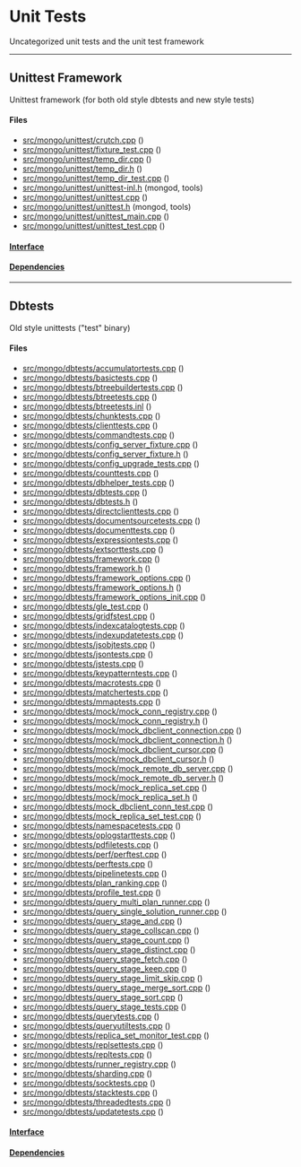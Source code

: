 # Unit Tests
Uncategorized unit tests and the unit test framework


-------------

## Unittest Framework
Unittest framework (for both old style dbtests and new style tests)

#### Files
- [src/mongo/unittest/crutch.cpp](https://github.com/mongodb/mongo/tree/r2.6.0/src/mongo/unittest/crutch.cpp)   ()
- [src/mongo/unittest/fixture\_test.cpp](https://github.com/mongodb/mongo/tree/r2.6.0/src/mongo/unittest/fixture_test.cpp)   ()
- [src/mongo/unittest/temp\_dir.cpp](https://github.com/mongodb/mongo/tree/r2.6.0/src/mongo/unittest/temp_dir.cpp)   ()
- [src/mongo/unittest/temp\_dir.h](https://github.com/mongodb/mongo/tree/r2.6.0/src/mongo/unittest/temp_dir.h)   ()
- [src/mongo/unittest/temp\_dir\_test.cpp](https://github.com/mongodb/mongo/tree/r2.6.0/src/mongo/unittest/temp_dir_test.cpp)   ()
- [src/mongo/unittest/unittest-inl.h](https://github.com/mongodb/mongo/tree/r2.6.0/src/mongo/unittest/unittest-inl.h)   (mongod, tools)
- [src/mongo/unittest/unittest.cpp](https://github.com/mongodb/mongo/tree/r2.6.0/src/mongo/unittest/unittest.cpp)   ()
- [src/mongo/unittest/unittest.h](https://github.com/mongodb/mongo/tree/r2.6.0/src/mongo/unittest/unittest.h)   (mongod, tools)
- [src/mongo/unittest/unittest\_main.cpp](https://github.com/mongodb/mongo/tree/r2.6.0/src/mongo/unittest/unittest_main.cpp)   ()
- [src/mongo/unittest/unittest\_test.cpp](https://github.com/mongodb/mongo/tree/r2.6.0/src/mongo/unittest/unittest_test.cpp)   ()

#### [Interface](interface/0)

#### [Dependencies](dependencies/0)

-------------

## Dbtests
Old style unittests ("test" binary)

#### Files
- [src/mongo/dbtests/accumulatortests.cpp](https://github.com/mongodb/mongo/tree/r2.6.0/src/mongo/dbtests/accumulatortests.cpp)   ()
- [src/mongo/dbtests/basictests.cpp](https://github.com/mongodb/mongo/tree/r2.6.0/src/mongo/dbtests/basictests.cpp)   ()
- [src/mongo/dbtests/btreebuildertests.cpp](https://github.com/mongodb/mongo/tree/r2.6.0/src/mongo/dbtests/btreebuildertests.cpp)   ()
- [src/mongo/dbtests/btreetests.cpp](https://github.com/mongodb/mongo/tree/r2.6.0/src/mongo/dbtests/btreetests.cpp)   ()
- [src/mongo/dbtests/btreetests.inl](https://github.com/mongodb/mongo/tree/r2.6.0/src/mongo/dbtests/btreetests.inl)   ()
- [src/mongo/dbtests/chunktests.cpp](https://github.com/mongodb/mongo/tree/r2.6.0/src/mongo/dbtests/chunktests.cpp)   ()
- [src/mongo/dbtests/clienttests.cpp](https://github.com/mongodb/mongo/tree/r2.6.0/src/mongo/dbtests/clienttests.cpp)   ()
- [src/mongo/dbtests/commandtests.cpp](https://github.com/mongodb/mongo/tree/r2.6.0/src/mongo/dbtests/commandtests.cpp)   ()
- [src/mongo/dbtests/config\_server\_fixture.cpp](https://github.com/mongodb/mongo/tree/r2.6.0/src/mongo/dbtests/config_server_fixture.cpp)   ()
- [src/mongo/dbtests/config\_server\_fixture.h](https://github.com/mongodb/mongo/tree/r2.6.0/src/mongo/dbtests/config_server_fixture.h)   ()
- [src/mongo/dbtests/config\_upgrade\_tests.cpp](https://github.com/mongodb/mongo/tree/r2.6.0/src/mongo/dbtests/config_upgrade_tests.cpp)   ()
- [src/mongo/dbtests/counttests.cpp](https://github.com/mongodb/mongo/tree/r2.6.0/src/mongo/dbtests/counttests.cpp)   ()
- [src/mongo/dbtests/dbhelper\_tests.cpp](https://github.com/mongodb/mongo/tree/r2.6.0/src/mongo/dbtests/dbhelper_tests.cpp)   ()
- [src/mongo/dbtests/dbtests.cpp](https://github.com/mongodb/mongo/tree/r2.6.0/src/mongo/dbtests/dbtests.cpp)   ()
- [src/mongo/dbtests/dbtests.h](https://github.com/mongodb/mongo/tree/r2.6.0/src/mongo/dbtests/dbtests.h)   ()
- [src/mongo/dbtests/directclienttests.cpp](https://github.com/mongodb/mongo/tree/r2.6.0/src/mongo/dbtests/directclienttests.cpp)   ()
- [src/mongo/dbtests/documentsourcetests.cpp](https://github.com/mongodb/mongo/tree/r2.6.0/src/mongo/dbtests/documentsourcetests.cpp)   ()
- [src/mongo/dbtests/documenttests.cpp](https://github.com/mongodb/mongo/tree/r2.6.0/src/mongo/dbtests/documenttests.cpp)   ()
- [src/mongo/dbtests/expressiontests.cpp](https://github.com/mongodb/mongo/tree/r2.6.0/src/mongo/dbtests/expressiontests.cpp)   ()
- [src/mongo/dbtests/extsorttests.cpp](https://github.com/mongodb/mongo/tree/r2.6.0/src/mongo/dbtests/extsorttests.cpp)   ()
- [src/mongo/dbtests/framework.cpp](https://github.com/mongodb/mongo/tree/r2.6.0/src/mongo/dbtests/framework.cpp)   ()
- [src/mongo/dbtests/framework.h](https://github.com/mongodb/mongo/tree/r2.6.0/src/mongo/dbtests/framework.h)   ()
- [src/mongo/dbtests/framework\_options.cpp](https://github.com/mongodb/mongo/tree/r2.6.0/src/mongo/dbtests/framework_options.cpp)   ()
- [src/mongo/dbtests/framework\_options.h](https://github.com/mongodb/mongo/tree/r2.6.0/src/mongo/dbtests/framework_options.h)   ()
- [src/mongo/dbtests/framework\_options\_init.cpp](https://github.com/mongodb/mongo/tree/r2.6.0/src/mongo/dbtests/framework_options_init.cpp)   ()
- [src/mongo/dbtests/gle\_test.cpp](https://github.com/mongodb/mongo/tree/r2.6.0/src/mongo/dbtests/gle_test.cpp)   ()
- [src/mongo/dbtests/gridfstest.cpp](https://github.com/mongodb/mongo/tree/r2.6.0/src/mongo/dbtests/gridfstest.cpp)   ()
- [src/mongo/dbtests/indexcatalogtests.cpp](https://github.com/mongodb/mongo/tree/r2.6.0/src/mongo/dbtests/indexcatalogtests.cpp)   ()
- [src/mongo/dbtests/indexupdatetests.cpp](https://github.com/mongodb/mongo/tree/r2.6.0/src/mongo/dbtests/indexupdatetests.cpp)   ()
- [src/mongo/dbtests/jsobjtests.cpp](https://github.com/mongodb/mongo/tree/r2.6.0/src/mongo/dbtests/jsobjtests.cpp)   ()
- [src/mongo/dbtests/jsontests.cpp](https://github.com/mongodb/mongo/tree/r2.6.0/src/mongo/dbtests/jsontests.cpp)   ()
- [src/mongo/dbtests/jstests.cpp](https://github.com/mongodb/mongo/tree/r2.6.0/src/mongo/dbtests/jstests.cpp)   ()
- [src/mongo/dbtests/keypatterntests.cpp](https://github.com/mongodb/mongo/tree/r2.6.0/src/mongo/dbtests/keypatterntests.cpp)   ()
- [src/mongo/dbtests/macrotests.cpp](https://github.com/mongodb/mongo/tree/r2.6.0/src/mongo/dbtests/macrotests.cpp)   ()
- [src/mongo/dbtests/matchertests.cpp](https://github.com/mongodb/mongo/tree/r2.6.0/src/mongo/dbtests/matchertests.cpp)   ()
- [src/mongo/dbtests/mmaptests.cpp](https://github.com/mongodb/mongo/tree/r2.6.0/src/mongo/dbtests/mmaptests.cpp)   ()
- [src/mongo/dbtests/mock/mock\_conn\_registry.cpp](https://github.com/mongodb/mongo/tree/r2.6.0/src/mongo/dbtests/mock/mock_conn_registry.cpp)   ()
- [src/mongo/dbtests/mock/mock\_conn\_registry.h](https://github.com/mongodb/mongo/tree/r2.6.0/src/mongo/dbtests/mock/mock_conn_registry.h)   ()
- [src/mongo/dbtests/mock/mock\_dbclient\_connection.cpp](https://github.com/mongodb/mongo/tree/r2.6.0/src/mongo/dbtests/mock/mock_dbclient_connection.cpp)   ()
- [src/mongo/dbtests/mock/mock\_dbclient\_connection.h](https://github.com/mongodb/mongo/tree/r2.6.0/src/mongo/dbtests/mock/mock_dbclient_connection.h)   ()
- [src/mongo/dbtests/mock/mock\_dbclient\_cursor.cpp](https://github.com/mongodb/mongo/tree/r2.6.0/src/mongo/dbtests/mock/mock_dbclient_cursor.cpp)   ()
- [src/mongo/dbtests/mock/mock\_dbclient\_cursor.h](https://github.com/mongodb/mongo/tree/r2.6.0/src/mongo/dbtests/mock/mock_dbclient_cursor.h)   ()
- [src/mongo/dbtests/mock/mock\_remote\_db\_server.cpp](https://github.com/mongodb/mongo/tree/r2.6.0/src/mongo/dbtests/mock/mock_remote_db_server.cpp)   ()
- [src/mongo/dbtests/mock/mock\_remote\_db\_server.h](https://github.com/mongodb/mongo/tree/r2.6.0/src/mongo/dbtests/mock/mock_remote_db_server.h)   ()
- [src/mongo/dbtests/mock/mock\_replica\_set.cpp](https://github.com/mongodb/mongo/tree/r2.6.0/src/mongo/dbtests/mock/mock_replica_set.cpp)   ()
- [src/mongo/dbtests/mock/mock\_replica\_set.h](https://github.com/mongodb/mongo/tree/r2.6.0/src/mongo/dbtests/mock/mock_replica_set.h)   ()
- [src/mongo/dbtests/mock\_dbclient\_conn\_test.cpp](https://github.com/mongodb/mongo/tree/r2.6.0/src/mongo/dbtests/mock_dbclient_conn_test.cpp)   ()
- [src/mongo/dbtests/mock\_replica\_set\_test.cpp](https://github.com/mongodb/mongo/tree/r2.6.0/src/mongo/dbtests/mock_replica_set_test.cpp)   ()
- [src/mongo/dbtests/namespacetests.cpp](https://github.com/mongodb/mongo/tree/r2.6.0/src/mongo/dbtests/namespacetests.cpp)   ()
- [src/mongo/dbtests/oplogstarttests.cpp](https://github.com/mongodb/mongo/tree/r2.6.0/src/mongo/dbtests/oplogstarttests.cpp)   ()
- [src/mongo/dbtests/pdfiletests.cpp](https://github.com/mongodb/mongo/tree/r2.6.0/src/mongo/dbtests/pdfiletests.cpp)   ()
- [src/mongo/dbtests/perf/perftest.cpp](https://github.com/mongodb/mongo/tree/r2.6.0/src/mongo/dbtests/perf/perftest.cpp)   ()
- [src/mongo/dbtests/perftests.cpp](https://github.com/mongodb/mongo/tree/r2.6.0/src/mongo/dbtests/perftests.cpp)   ()
- [src/mongo/dbtests/pipelinetests.cpp](https://github.com/mongodb/mongo/tree/r2.6.0/src/mongo/dbtests/pipelinetests.cpp)   ()
- [src/mongo/dbtests/plan\_ranking.cpp](https://github.com/mongodb/mongo/tree/r2.6.0/src/mongo/dbtests/plan_ranking.cpp)   ()
- [src/mongo/dbtests/profile\_test.cpp](https://github.com/mongodb/mongo/tree/r2.6.0/src/mongo/dbtests/profile_test.cpp)   ()
- [src/mongo/dbtests/query\_multi\_plan\_runner.cpp](https://github.com/mongodb/mongo/tree/r2.6.0/src/mongo/dbtests/query_multi_plan_runner.cpp)   ()
- [src/mongo/dbtests/query\_single\_solution\_runner.cpp](https://github.com/mongodb/mongo/tree/r2.6.0/src/mongo/dbtests/query_single_solution_runner.cpp)   ()
- [src/mongo/dbtests/query\_stage\_and.cpp](https://github.com/mongodb/mongo/tree/r2.6.0/src/mongo/dbtests/query_stage_and.cpp)   ()
- [src/mongo/dbtests/query\_stage\_collscan.cpp](https://github.com/mongodb/mongo/tree/r2.6.0/src/mongo/dbtests/query_stage_collscan.cpp)   ()
- [src/mongo/dbtests/query\_stage\_count.cpp](https://github.com/mongodb/mongo/tree/r2.6.0/src/mongo/dbtests/query_stage_count.cpp)   ()
- [src/mongo/dbtests/query\_stage\_distinct.cpp](https://github.com/mongodb/mongo/tree/r2.6.0/src/mongo/dbtests/query_stage_distinct.cpp)   ()
- [src/mongo/dbtests/query\_stage\_fetch.cpp](https://github.com/mongodb/mongo/tree/r2.6.0/src/mongo/dbtests/query_stage_fetch.cpp)   ()
- [src/mongo/dbtests/query\_stage\_keep.cpp](https://github.com/mongodb/mongo/tree/r2.6.0/src/mongo/dbtests/query_stage_keep.cpp)   ()
- [src/mongo/dbtests/query\_stage\_limit\_skip.cpp](https://github.com/mongodb/mongo/tree/r2.6.0/src/mongo/dbtests/query_stage_limit_skip.cpp)   ()
- [src/mongo/dbtests/query\_stage\_merge\_sort.cpp](https://github.com/mongodb/mongo/tree/r2.6.0/src/mongo/dbtests/query_stage_merge_sort.cpp)   ()
- [src/mongo/dbtests/query\_stage\_sort.cpp](https://github.com/mongodb/mongo/tree/r2.6.0/src/mongo/dbtests/query_stage_sort.cpp)   ()
- [src/mongo/dbtests/query\_stage\_tests.cpp](https://github.com/mongodb/mongo/tree/r2.6.0/src/mongo/dbtests/query_stage_tests.cpp)   ()
- [src/mongo/dbtests/querytests.cpp](https://github.com/mongodb/mongo/tree/r2.6.0/src/mongo/dbtests/querytests.cpp)   ()
- [src/mongo/dbtests/queryutiltests.cpp](https://github.com/mongodb/mongo/tree/r2.6.0/src/mongo/dbtests/queryutiltests.cpp)   ()
- [src/mongo/dbtests/replica\_set\_monitor\_test.cpp](https://github.com/mongodb/mongo/tree/r2.6.0/src/mongo/dbtests/replica_set_monitor_test.cpp)   ()
- [src/mongo/dbtests/replsettests.cpp](https://github.com/mongodb/mongo/tree/r2.6.0/src/mongo/dbtests/replsettests.cpp)   ()
- [src/mongo/dbtests/repltests.cpp](https://github.com/mongodb/mongo/tree/r2.6.0/src/mongo/dbtests/repltests.cpp)   ()
- [src/mongo/dbtests/runner\_registry.cpp](https://github.com/mongodb/mongo/tree/r2.6.0/src/mongo/dbtests/runner_registry.cpp)   ()
- [src/mongo/dbtests/sharding.cpp](https://github.com/mongodb/mongo/tree/r2.6.0/src/mongo/dbtests/sharding.cpp)   ()
- [src/mongo/dbtests/socktests.cpp](https://github.com/mongodb/mongo/tree/r2.6.0/src/mongo/dbtests/socktests.cpp)   ()
- [src/mongo/dbtests/stacktests.cpp](https://github.com/mongodb/mongo/tree/r2.6.0/src/mongo/dbtests/stacktests.cpp)   ()
- [src/mongo/dbtests/threadedtests.cpp](https://github.com/mongodb/mongo/tree/r2.6.0/src/mongo/dbtests/threadedtests.cpp)   ()
- [src/mongo/dbtests/updatetests.cpp](https://github.com/mongodb/mongo/tree/r2.6.0/src/mongo/dbtests/updatetests.cpp)   ()

#### [Interface](interface/1)

#### [Dependencies](dependencies/1)
